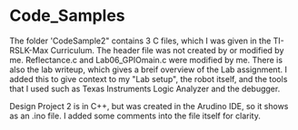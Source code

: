 # Code_Samples

The folder 'CodeSample2" contains 3 C files, which I was given in the TI-RSLK-Max Curriculum. The header file was not created by or modified by me. Reflectance.c and Lab06_GPIOmain.c were modified by me. There is also the lab writeup, which gives a breif overview of the Lab assignment. I added this to give context to my "Lab setup", the robot itself, and the tools that I used such as Texas Instruments Logic Analyzer and the debugger.

Design Project 2 is in C++, but was created in the Arudino IDE, so it shows as an .ino file. I added some comments into the file itself for clarity.

